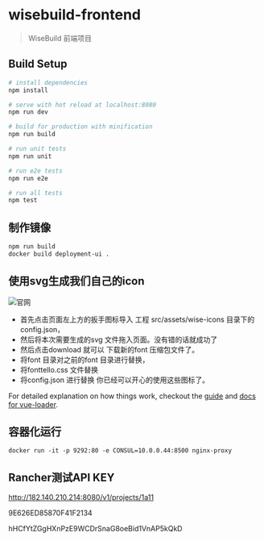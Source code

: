 # wisebuild-frontend

> WiseBuild 前端项目

## Build Setup

``` bash
# install dependencies
npm install

# serve with hot reload at localhost:8080
npm run dev

# build for production with minification
npm run build

# run unit tests
npm run unit

# run e2e tests
npm run e2e

# run all tests
npm test
```

## 制作镜像

```bash
npm run build
docker build deployment-ui .

```


## 使用svg生成我们自己的icon
![官网](http://fontello.com/)

* 首先点击页面左上方的扳手图标导入 工程 src/assets/wise-icons 目录下的config.json，
* 然后将本次需要生成的svg 文件拖入页面。没有错的话就成功了
* 然后点击download 就可以 下载新的font 压缩包文件了。
* 将font 目录对之前的font 目录进行替换，
* 将fonttello.css 文件替换
* 将config.json 进行替换
你已经可以开心的使用这些图标了。

For detailed explanation on how things work, checkout the [guide](http://vuejs-templates.github.io/webpack/) and [docs for vue-loader](http://vuejs.github.io/vue-loader).

## 容器化运行

```
docker run -it -p 9292:80 -e CONSUL=10.0.0.44:8500 nginx-proxy
```

## Rancher测试API KEY

http://182.140.210.214:8080/v1/projects/1a11

9E626ED85870F41F2134

hHCfYtZGgHXnPzE9WCDrSnaG8oeBid1VnAP5kQkD
